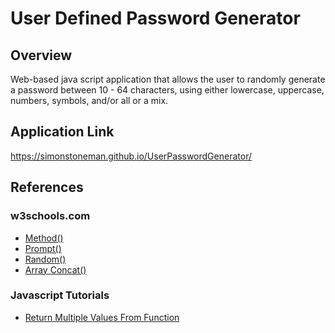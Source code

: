 # User Defined Password Generator

## Overview

Web-based java script application that allows the user to randomly generate a password between 10 - 64 characters, using either lowercase, uppercase, numbers, symbols, and/or all or a mix.

## Application Link

https://simonstoneman.github.io/UserPasswordGenerator/

## References

### w3schools.com
- [Method()]([url](https://www.w3schools.com/jsref/met_win_confirm.asp))
- [Prompt()]([url](https://www.w3schools.com/jsref/met_win_prompt.asp))
- [Random()]([url](https://www.w3schools.com/js/js_random.asp))
- [Array Concat()]([url](https://www.w3schools.com/jsref/jsref_concat_array.asp))

### Javascript Tutorials
- [Return Multiple Values From Function]([url](https://www.javascripttutorial.net/javascript-return-multiple-values/#:~:text=JavaScript%20doesn't%20support%20functions,array%2C%20or%20properties%20from%20objects.))

